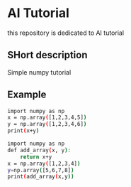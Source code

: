 # AI Tutorial

this repository is dedicated to AI tutorial

## SHort description
Simple numpy tutorial

## Example

```bash
import numpy as np
x = np.array([1,2,3,4,5])
y = np.array([1,2,3,4,6])
print(x+y)
```

```bash
import numpy as np
def add_array(x, y):
    return x+y
x = np.array([1,2,3,4])
y=np.array([5,6,7,8])
print(add_array(x,y))
```

